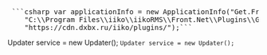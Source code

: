 <pre> ```csharp var applicationInfo = new ApplicationInfo("Get.Front.DxBxExciseStamps",
    "C:\\Program Files\\iiko\\iikoRMS\\Front.Net\\Plugins\\Get.Front.DxBxExciseStamps", "ApiPayment",
    "https://cdn.dxbx.ru/iiko/plugins/");``` </pre>
   Updater service = new Updater();
   `Updater service = new Updater();`
